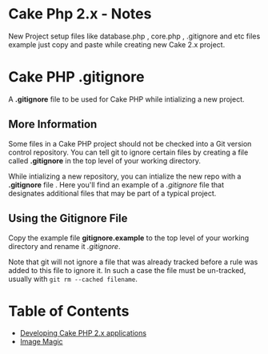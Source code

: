 # Cake Php 2.x - Notes


New Project setup files like database.php , core.php , .gitignore and etc files example just copy and paste while creating new Cake 2.x project.


# Cake PHP .gitignore

A **.gitignore** file to be used for Cake PHP while intializing a new project.

## More Information

Some files in a Cake PHP project should not be checked into a Git version control repository. You can tell git to ignore certain files by creating a file called **.gitignore** in the top level of your working directory.

While intializing a new repository, you can intialize the new repo with a **.gitignore** file . Here you'll find an example of a *.gitignore* file that designates additional files that may be part of a typical project.

## Using the Gitignore File

Copy the example file **gitignore.example** to the top level of your working directory and rename it *.gitignore*.

Note that git will not ignore a file that was already tracked before a rule was added to this file to ignore it. In such a case the file must be un-tracked, usually with `git rm --cached filename`.


# Table of Contents

* [Developing Cake PHP 2.x applications]()
* [Image Magic]("https://github.com/webonise/CakePhp2.x-Notes/blob/master/ImageMagick/README.md")